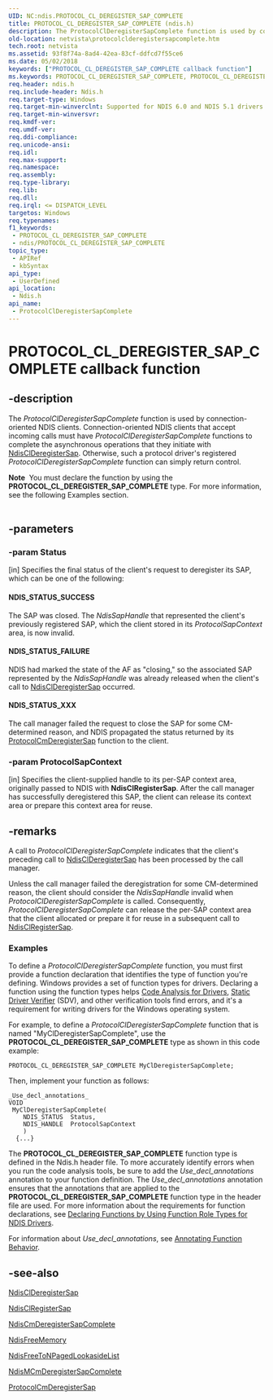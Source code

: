 ```yaml
---
UID: NC:ndis.PROTOCOL_CL_DEREGISTER_SAP_COMPLETE
title: PROTOCOL_CL_DEREGISTER_SAP_COMPLETE (ndis.h)
description: The ProtocolClDeregisterSapComplete function is used by connection-oriented NDIS clients.
old-location: netvista\protocolclderegistersapcomplete.htm
tech.root: netvista
ms.assetid: 93f8f74a-8ad4-42ea-83cf-ddfcd7f55ce6
ms.date: 05/02/2018
keywords: ["PROTOCOL_CL_DEREGISTER_SAP_COMPLETE callback function"]
ms.keywords: PROTOCOL_CL_DEREGISTER_SAP_COMPLETE, PROTOCOL_CL_DEREGISTER_SAP_COMPLETE callback, ProtocolClDeregisterSapComplete, ProtocolClDeregisterSapComplete callback function [Network Drivers Starting with Windows Vista], condis_client_ref_7f2820e8-9dcb-494c-80f6-eac5aa96d869.xml, ndis/ProtocolClDeregisterSapComplete, netvista.protocolclderegistersapcomplete
req.header: ndis.h
req.include-header: Ndis.h
req.target-type: Windows
req.target-min-winverclnt: Supported for NDIS 6.0 and NDIS 5.1 drivers (see       ProtocolClDeregisterSapComplete (NDIS 5.1)) in Windows Vista. Supported for NDIS 5.1 drivers (see       ProtocolClDeregisterSapComplete (NDIS 5.1)) in Windows XP.
req.target-min-winversvr: 
req.kmdf-ver: 
req.umdf-ver: 
req.ddi-compliance: 
req.unicode-ansi: 
req.idl: 
req.max-support: 
req.namespace: 
req.assembly: 
req.type-library: 
req.lib: 
req.dll: 
req.irql: <= DISPATCH_LEVEL
targetos: Windows
req.typenames: 
f1_keywords:
 - PROTOCOL_CL_DEREGISTER_SAP_COMPLETE
 - ndis/PROTOCOL_CL_DEREGISTER_SAP_COMPLETE
topic_type:
 - APIRef
 - kbSyntax
api_type:
 - UserDefined
api_location:
 - Ndis.h
api_name:
 - ProtocolClDeregisterSapComplete
---
```


# PROTOCOL_CL_DEREGISTER_SAP_COMPLETE callback function


## -description

The 
  <i>ProtocolClDeregisterSapComplete</i> function is used by connection-oriented NDIS clients.
  Connection-oriented NDIS clients that accept incoming calls must have 
  <i>ProtocolClDeregisterSapComplete</i> functions to complete the asynchronous operations that they initiate
  with 
  <a href="https://docs.microsoft.com/windows-hardware/drivers/ddi/ndis/nf-ndis-ndisclderegistersap">NdisClDeregisterSap</a>. Otherwise, such a
  protocol driver's registered 
  <i>ProtocolClDeregisterSapComplete</i> function can simply return control.
<div class="alert"><b>Note</b>  You must declare the function by using the <b>PROTOCOL_CL_DEREGISTER_SAP_COMPLETE</b> type.
   For more information, see the following Examples section.</div><div> </div>

## -parameters

### -param Status 

[in]
Specifies the final status of the client's request to deregister its SAP, which can be one of the
     following:
     





#### NDIS_STATUS_SUCCESS

The SAP was closed. The 
       <i>NdisSapHandle</i> that represented the client's previously registered SAP, which the client stored
       in its 
       <i>ProtocolSapContext</i> area, is now invalid.



#### NDIS_STATUS_FAILURE

NDIS had marked the state of the AF as "closing," so the associated SAP represented by the 
       <i>NdisSapHandle</i> was already released when the client's call to 
       <a href="https://docs.microsoft.com/windows-hardware/drivers/ddi/ndis/nf-ndis-ndisclderegistersap">
       NdisClDeregisterSap</a> occurred.



#### NDIS_STATUS_XXX

The call manager failed the request to close the SAP for some CM-determined reason, and NDIS
       propagated the status returned by its 
       <a href="https://docs.microsoft.com/windows-hardware/drivers/ddi/ndis/nc-ndis-protocol_cm_deregister_sap">
       ProtocolCmDeregisterSap</a> function to the client.

### -param ProtocolSapContext 

[in]
Specifies the client-supplied handle to its per-SAP context area, originally passed to NDIS with 
     <b>NdisClRegisterSap</b>. After the call manager has successfully deregistered this SAP, the client can
     release its context area or prepare this context area for reuse.

## -remarks

A call to 
    <i>ProtocolClDeregisterSapComplete</i> indicates that the client's preceding call to 
    <a href="https://docs.microsoft.com/windows-hardware/drivers/ddi/ndis/nf-ndis-ndisclderegistersap">NdisClDeregisterSap</a> has been processed
    by the call manager.

Unless the call manager failed the deregistration for some CM-determined reason, the client should
    consider the 
    <i>NdisSapHandle</i> invalid when 
    <i>ProtocolClDeregisterSapComplete</i> is called. Consequently, 
    <i>ProtocolClDeregisterSapComplete</i> can release the per-SAP context area that the client allocated or
    prepare it for reuse in a subsequent call to 
    <a href="https://docs.microsoft.com/windows-hardware/drivers/ddi/ndis/nf-ndis-ndisclregistersap">NdisClRegisterSap</a>.

<h3><a id="Examples"></a><a id="examples"></a><a id="EXAMPLES"></a>Examples</h3>
To define a <i>ProtocolClDeregisterSapComplete</i> function, you must first provide a function declaration that identifies the type of function you're defining. Windows provides a set of function types for drivers. Declaring a function using the function types helps <a href="https://docs.microsoft.com/windows-hardware/drivers/devtest/code-analysis-for-drivers">Code Analysis for Drivers</a>, <a href="https://docs.microsoft.com/windows-hardware/drivers/devtest/static-driver-verifier">Static Driver Verifier</a> (SDV), and other verification tools find errors, and it's a requirement for writing drivers for the Windows operating system.

For example, to define a <i>ProtocolClDeregisterSapComplete</i> function that is named "MyClDeregisterSapComplete", use the <b>PROTOCOL_CL_DEREGISTER_SAP_COMPLETE</b> type as shown in this code example:


```
PROTOCOL_CL_DEREGISTER_SAP_COMPLETE MyClDeregisterSapComplete;
```

Then, implement your function as follows:


```
_Use_decl_annotations_
VOID
 MyClDeregisterSapComplete(
    NDIS_STATUS  Status,
    NDIS_HANDLE  ProtocolSapContext
    )
  {...}
```

The <b>PROTOCOL_CL_DEREGISTER_SAP_COMPLETE</b> function type is defined in the Ndis.h header file. To more accurately identify errors when you run the code analysis tools, be sure to add the _Use_decl_annotations_ annotation to your function definition.  The _Use_decl_annotations_ annotation ensures that the annotations that are applied to the <b>PROTOCOL_CL_DEREGISTER_SAP_COMPLETE</b> function type in the header file are used.  For more information about the requirements for function declarations, see <a href="https://docs.microsoft.com/windows-hardware/drivers/devtest/declaring-functions-by-using-function-role-types-for-ndis-drivers">Declaring Functions by Using Function Role Types for NDIS Drivers</a>.

For information about  _Use_decl_annotations_, see <a href="https://go.microsoft.com/fwlink/p/?linkid=286697">Annotating Function Behavior</a>.

## -see-also

<a href="https://docs.microsoft.com/windows-hardware/drivers/ddi/ndis/nf-ndis-ndisclderegistersap">NdisClDeregisterSap</a>



<a href="https://docs.microsoft.com/windows-hardware/drivers/ddi/ndis/nf-ndis-ndisclregistersap">NdisClRegisterSap</a>



<a href="https://docs.microsoft.com/windows-hardware/drivers/ddi/ndis/nf-ndis-ndiscmderegistersapcomplete">NdisCmDeregisterSapComplete</a>



<a href="https://docs.microsoft.com/windows-hardware/drivers/ddi/ndis/nf-ndis-ndisfreememory">NdisFreeMemory</a>



<a href="https://docs.microsoft.com/windows-hardware/drivers/ddi/ndis/nf-ndis-ndisfreetonpagedlookasidelist">
   NdisFreeToNPagedLookasideList</a>



<a href="https://docs.microsoft.com/windows-hardware/drivers/ddi/ndis/nf-ndis-ndismcmderegistersapcomplete">NdisMCmDeregisterSapComplete</a>



<a href="https://docs.microsoft.com/windows-hardware/drivers/ddi/ndis/nc-ndis-protocol_cm_deregister_sap">ProtocolCmDeregisterSap</a>

